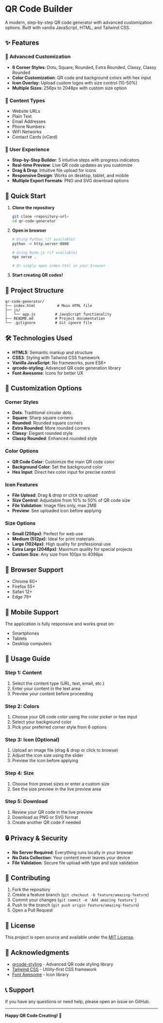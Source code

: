 # QR Code Builder

A modern, step-by-step QR code generator with advanced customization options. Built with vanilla JavaScript, HTML, and Tailwind CSS.

## ✨ Features

### 🎨 **Advanced Customization**
- **6 Corner Styles**: Dots, Square, Rounded, Extra Rounded, Classy, Classy Rounded
- **Color Customization**: QR code and background colors with hex input
- **Icon Overlay**: Upload custom logos with size control (10-50%)
- **Multiple Sizes**: 256px to 2048px with custom size option

### 📱 **Content Types**
- Website URLs
- Plain Text
- Email Addresses
- Phone Numbers
- WiFi Networks
- Contact Cards (vCard)

### 🎯 **User Experience**
- **Step-by-Step Builder**: 5 intuitive steps with progress indicators
- **Real-time Preview**: Live QR code updates as you customize
- **Drag & Drop**: Intuitive file upload for icons
- **Responsive Design**: Works on desktop, tablet, and mobile
- **Multiple Export Formats**: PNG and SVG download options

## 🚀 Quick Start

1. **Clone the repository**
   ```bash
   git clone <repository-url>
   cd qr-code-generator
   ```

2. **Open in browser**
   ```bash
   # Using Python (if available)
   python -m http.server 8000
   
   # Using Node.js (if available)
   npx serve .
   
   # Or simply open index.html in your browser
   ```

3. **Start creating QR codes!**

## 📁 Project Structure

```
qr-code-generator/
├── index.html          # Main HTML file
├── js/
│   └── app.js         # JavaScript functionality
├── README.md          # Project documentation
└── .gitignore         # Git ignore file
```

## 🛠️ Technologies Used

- **HTML5**: Semantic markup and structure
- **CSS3**: Styling with Tailwind CSS framework
- **Vanilla JavaScript**: No frameworks, pure ES6+
- **qrcode-styling**: Advanced QR code generation library
- **Font Awesome**: Icons for better UX

## 🎨 Customization Options

### Corner Styles
- **Dots**: Traditional circular dots
- **Square**: Sharp square corners
- **Rounded**: Rounded square corners
- **Extra Rounded**: More rounded corners
- **Classy**: Elegant rounded style
- **Classy Rounded**: Enhanced rounded style

### Color Options
- **QR Code Color**: Customize the main QR code color
- **Background Color**: Set the background color
- **Hex Input**: Direct hex color input for precise control

### Icon Features
- **File Upload**: Drag & drop or click to upload
- **Size Control**: Adjustable from 10% to 50% of QR code size
- **File Validation**: Image files only, max 2MB
- **Preview**: See uploaded icon before applying

### Size Options
- **Small (256px)**: Perfect for web use
- **Medium (512px)**: Ideal for print materials
- **Large (1024px)**: High quality for professional use
- **Extra Large (2048px)**: Maximum quality for special projects
- **Custom Size**: Any size from 100px to 4096px

## 🔧 Browser Support

- Chrome 60+
- Firefox 55+
- Safari 12+
- Edge 79+

## 📱 Mobile Support

The application is fully responsive and works great on:
- Smartphones
- Tablets
- Desktop computers

## 🎯 Usage Guide

### Step 1: Content
1. Select the content type (URL, text, email, etc.)
2. Enter your content in the text area
3. Preview your content before proceeding

### Step 2: Colors
1. Choose your QR code color using the color picker or hex input
2. Select your background color
3. Pick your preferred corner style from 6 options

### Step 3: Icon (Optional)
1. Upload an image file (drag & drop or click to browse)
2. Adjust the icon size using the slider
3. Preview the icon before applying

### Step 4: Size
1. Choose from preset sizes or enter a custom size
2. See the size preview in the live preview area

### Step 5: Download
1. Review your QR code in the live preview
2. Download as PNG or SVG format
3. Create another QR code if needed

## 🔒 Privacy & Security

- **No Server Required**: Everything runs locally in your browser
- **No Data Collection**: Your content never leaves your device
- **File Validation**: Secure file upload with type and size validation

## 🤝 Contributing

1. Fork the repository
2. Create a feature branch (`git checkout -b feature/amazing-feature`)
3. Commit your changes (`git commit -m 'Add amazing feature'`)
4. Push to the branch (`git push origin feature/amazing-feature`)
5. Open a Pull Request

## 📄 License

This project is open source and available under the [MIT License](LICENSE).

## 🙏 Acknowledgments

- [qrcode-styling](https://github.com/kozakdenys/qrcode-styling) - Advanced QR code styling library
- [Tailwind CSS](https://tailwindcss.com/) - Utility-first CSS framework
- [Font Awesome](https://fontawesome.com/) - Icon library

## 📞 Support

If you have any questions or need help, please open an issue on GitHub.

---

**Happy QR Code Creating! 🎉**
